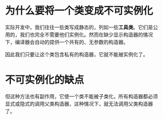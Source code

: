 
<font size = "3">

# 为什么要将一个类变成不可实例化
实际开发中，我们往往一些类写成静态的，列如一些**工具类**。它们是公用的，我们也完全不需要他们实例化。然而在缺少显示构造器的情况下，编译器会自动的提供一个共有的、无参数的构造器。

因此我们只要让这个类包含私有的构造器，它就不能被实例化了。

# 不可实例化的缺点
但这种方法也有副作用，它使一个类不能被子类化，所有构造器都必须显式或隐式的调用父类构造器，这种情况下，就无法调用父类构造器了。
</font>